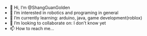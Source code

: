 - 👋 Hi, I’m @ShangGuanGolden
- 👀 I’m interested in robotics and programing in general
- 🌱 I’m currently learning: arduino, java, game development(roblox)
- 💞️ I’m looking to collaborate on: I don't know yet
- 📫 How to reach me...

<!---
ShangGuanGolden/ShangGuanGolden is a ✨ special ✨ repository because its `README.md` (this file) appears on your GitHub profile.
You can click the Preview link to take a look at your changes.
--->

